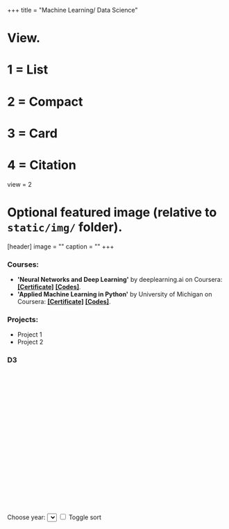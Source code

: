 +++
title = "Machine Learning/ Data Science"

# View.
#   1 = List
#   2 = Compact
#   3 = Card
#   4 = Citation
view = 2

# Optional featured image (relative to `static/img/` folder).
[header]
image = ""
caption = ""
+++

### Courses:

* **'Neural Networks and Deep Learning'** by deeplearning.ai on Coursera: [**\[Certificate\]**](https://www.coursera.org/account/accomplishments/certificate/9KEXVC9NF4M9)
 [**\[Codes\]**](https://github.com/jugalm/Neural-Networks-and-Deep-Learning-by-deeplearning.ai).
* **'Applied Machine Learning in Python'** by University of Michigan on Coursera: [**\[Certificate\]**](https://www.coursera.org/account/accomplishments/certificate/ZJKGQGPS93RW)
  [**\[Codes\]**](https://github.com/jugalm/Applied-Machine-Learning-in-Python-University-of-Michigan).


### Projects:

* Project 1
* Project 2
### D3

<script src="https://d3js.org/d3.v5.min.js"></script>
<style>
    .bar {
        fill: steelblue;
    }

    .bar:hover {
        fill: orange;
    }
</style>

<div id="graph">
    <svg id="chart" width="650" height="420"></svg>
    Choose year:
    <select id="year"></select>
    <input type="checkbox" id="sort">
    Toggle sort
    <script>
        d3.csv("/data/data.csv").then(d => chart(d));
        function chart(csv) {
            csv.forEach(function(d) {
                var dates = d.date.split("-");
                d.year = dates[0];
                d.month = dates[1];
                d.value = +d.value;
                return d;
            })
            var months = [...new Set(csv.map(d => d.month))],
                years = [...new Set(csv.map(d => d.year))];
            var options = d3.select("#year").selectAll("option")
                .data(years)
                .enter()
                .append("option")
                .text(d => d)
            var svg = d3.select("#chart"),
                margin = {
                    top: 25,
                    bottom: 0,
                    left: 30,
                    right: 25
                },
                width = +svg.attr("width") - margin.left - margin.right,
                height = +svg.attr("height") - margin.top - margin.bottom;
            var x = d3.scaleBand()
                .range([margin.left, width - margin.right])
                .padding(0.1)
                .paddingOuter(0.2)
            var y = d3.scaleLinear()
                .range([height - margin.bottom, margin.top])
            var xAxis = g => g
                .attr("transform", "translate(0," + (height - margin.bottom) + ")")
                .call(d3.axisBottom(x).tickSizeOuter(0))
            var yAxis = g => g
                .attr("transform", "translate(" + margin.left + ",0)")
                .call(d3.axisLeft(y))
            svg.append("g")
                .attr("class", "x-axis")
            svg.append("g")
                .attr("class", "y-axis")
            update(d3.select("#year").property("value"), 0)
            function update(year, speed) {
                var data = csv.filter(f => f.year == year)
                y.domain([0, d3.max(data, d => d.value)]).nice()
                svg.selectAll(".y-axis").transition().duration(speed)
                    .call(yAxis);
                data.sort(d3.select("#sort").property("checked") ?
                    (a, b) => b.value - a.value :
                    (a, b) => months.indexOf(a.month) - months.indexOf(b.month))
                x.domain(data.map(d => d.month))
                svg.selectAll(".x-axis").transition().duration(speed)
                    .call(xAxis)
                var bar = svg.selectAll(".bar")
                    .data(data, d => d.month)
                bar.exit().remove();
                bar.enter().append("rect")
                    .attr("class", "bar")
                    .attr("fill", "steelblue")
                    .attr("width", x.bandwidth())
                    .merge(bar)
                    .transition().duration(speed)
                    .attr("x", d => x(d.month))
                    .attr("y", d => y(d.value))
                    .attr("height", d => y(0) - y(d.value))
            }
            chart.update = update;
        }
        var select = d3.select("#year")
            .style("border-radius", "5px")
            .on("change", function() {
                chart.update(this.value, 750)
            })
        var checkbox = d3.select("#sort")
            .style("margin-left", "45%")
            .on("click", function() {
                chart.update(select.property("value"), 750)
            })
    </script>
</div>
